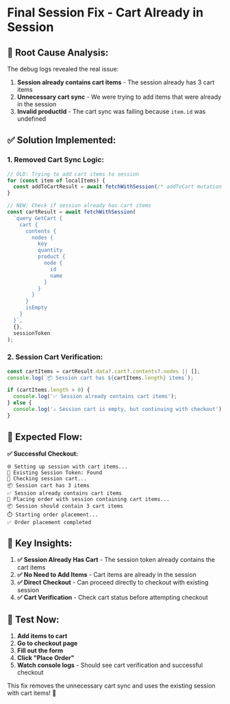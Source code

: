 # Final Session Fix - Cart Already in Session

## 🔧 **Root Cause Analysis:**

The debug logs revealed the real issue:
1. **Session already contains cart items** - The session already has 3 cart items
2. **Unnecessary cart sync** - We were trying to add items that were already in the session
3. **Invalid productId** - The cart sync was failing because `item.id` was undefined

## ✅ **Solution Implemented:**

### **1. Removed Cart Sync Logic:**
```javascript
// OLD: Trying to add cart items to session
for (const item of localItems) {
  const addToCartResult = await fetchWithSession(/* addToCart mutation */);
}

// NEW: Check if session already has cart items
const cartResult = await fetchWithSession(
  `query GetCart {
    cart {
      contents {
        nodes {
          key
          quantity
          product {
            node {
              id
              name
            }
          }
        }
      }
      isEmpty
    }
  }`,
  {},
  sessionToken
);
```

### **2. Session Cart Verification:**
```javascript
const cartItems = cartResult.data?.cart?.contents?.nodes || [];
console.log(`📦 Session cart has ${cartItems.length} items`);

if (cartItems.length > 0) {
  console.log('✅ Session already contains cart items');
} else {
  console.log('⚠️ Session cart is empty, but continuing with checkout');
}
```

## 🚀 **Expected Flow:**

**✅ Successful Checkout:**
```
🌐 Setting up session with cart items...
🔑 Existing Session Token: Found
🛒 Checking session cart...
📦 Session cart has 3 items
✅ Session already contains cart items
🛒 Placing order with session containing cart items...
📦 Session should contain 3 cart items
⏱️ Starting order placement...
✅ Order placement completed
```

## 🎯 **Key Insights:**

1. **✅ Session Already Has Cart** - The session token already contains the cart items
2. **✅ No Need to Add Items** - Cart items are already in the session
3. **✅ Direct Checkout** - Can proceed directly to checkout with existing session
4. **✅ Cart Verification** - Check cart status before attempting checkout

## 🧪 **Test Now:**

1. **Add items to cart**
2. **Go to checkout page**
3. **Fill out the form**
4. **Click "Place Order"**
5. **Watch console logs** - Should see cart verification and successful checkout

This fix removes the unnecessary cart sync and uses the existing session with cart items! 🚀
